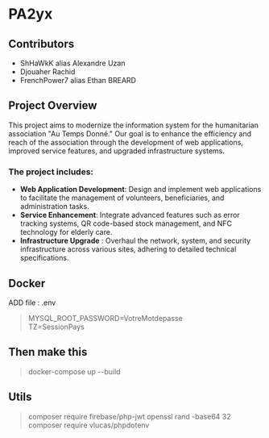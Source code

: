 # PA2yx

## Contributors 
- ShHaWkK alias Alexandre Uzan 
- Djouaher Rachid
- FrenchPower7 alias Ethan BREARD

## Project Overview

This project aims to modernize the information system for the humanitarian association "Au Temps Donné." 
Our goal is to enhance the efficiency and reach of the association through the development of web applications, improved service features, and upgraded infrastructure systems. 

### The project includes:

- **Web Application Development**: Design and implement web applications to facilitate the management of volunteers, beneficiaries, and administration tasks.
- **Service Enhancement**: Integrate advanced features such as error tracking systems, QR code-based stock management, and NFC technology for elderly care.
- **Infrastructure Upgrade** : Overhaul the network, system, and security infrastructure across various sites, adhering to detailed technical specifications.

## Docker 
ADD file : .env 
>MYSQL_ROOT_PASSWORD=VotreMotdepasse<br>
>TZ=SessionPays

## Then make this 
> docker-compose up --build


## Utils

>composer require firebase/php-jwt
>openssl rand -base64 32
>composer require vlucas/phpdotenv



